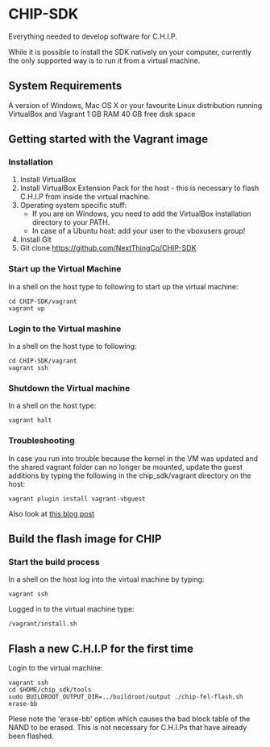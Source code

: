 # CHIP-SDK
Everything needed to develop software for C.H.I.P.

While it is possible to install the SDK natively on your computer, currently the only supported way is to run it from a virtual machine.

## System Requirements
A version of Windows, Mac OS X or your favourite Linux distribution running VirtualBox and Vagrant
1 GB RAM
40 GB free disk space

## Getting started with the Vagrant image

### Installation

1. Install VirtualBox
2. Install VirtualBox Extension Pack for the host - this is necessary to flash C.H.I.P from inside the virtual machine.
3. Operating system specific stuff:
   - If you are on Windows, you need to add the VirtualBox installation directory to your PATH.
   - In case of a Ubuntu host: add your user to the vboxusers group!
4. Install Git
4. Git clone https://github.com/NextThingCo/CHIP-SDK


### Start up the Virtual Machine

In a shell on the host type to following to start up the virtual machine:

    cd CHIP-SDK/vagrant
    vagrant up


### Login to the Virtual mashine

In a shell on the host type to following:

    cd CHIP-SDK/vagrant
    vagrant ssh

### Shutdown the Virtual machine
In a shell on the host type:

    vagrant halt

### Troubleshooting
In case you run into trouble because the kernel in the VM was updated and the shared vagrant folder can no longer be mounted, update the guest additions by typing the following in the chip_sdk/vagrant directory on the host:

    vagrant plugin install vagrant-vbguest

Also look at [this blog post](http://kvz.io/blog/2013/01/16/vagrant-tip-keep-virtualbox-guest-additions-in-sync/)


## Build the flash image for CHIP

### Start the build process
In a shell on the host log into the virtual machine by typing:

    vagrant ssh

Logged in to the virtual machine type:

    /vagrant/install.sh


## Flash a new C.H.I.P for the first time

Login to the virtual machine:

    vagrant ssh
    cd $HOME/chip_sdk/tools
    sudo BUILDROOT_OUTPUT_DIR=../buildroot/output ./chip-fel-flash.sh erase-bb     

Plese note the 'erase-bb' option which causes the bad block table of the NAND to be erased. This is not necessary for C.H.I.Ps that have already been flashed.



